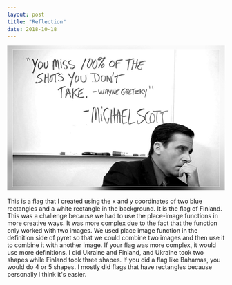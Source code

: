 ```yaml
---
layout: post
title: "Reflection"
date: 2018-10-18
---
```


![GitHub Logo](/images/michael.jpg)

This is a flag that I created using the x and y coordinates of two blue rectangles and a white rectangle in the background. It is the flag of Finland. This was a challenge because we had to use the place-image functions in more creative ways. It was more complex due to the fact that the function only worked with two images. We used place image function in the definition side of pyret so that we could combine two images and then use it to combine it with another image. If your flag was more complex, it would use more definitions. I did Ukraine and Finland, and Ukraine took two shapes while Finland took three shapes. If you did a flag like Bahamas, you would do 4 or 5 shapes. I mostly did flags that have rectangles because personally I think it's easier.
